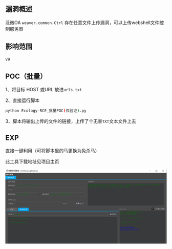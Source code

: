 ## 漏洞概述

泛微OA `weaver.common.Ctrl` 存在任意文件上传漏洞，可以上传webshell文件控制服务器

## 影响范围

```http
V9
```

## POC（批量）

1、将目标 HOST 或URL 放进`urls.txt`

2、直接运行脚本

```bash
python Ecology-RCE_批量POC(仅验证).py
```

3、脚本将输出上传的文件的链接，上传了个无害`TXT`文本文件上去

## EXP

直接一键利用（可将脚本里的马更换为免杀马）

此工具下载地址见项目主页

![](image-20210625172128602.png)